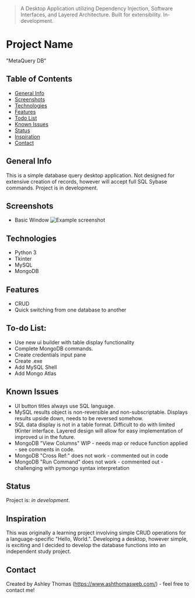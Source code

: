 > A Desktop Application utilizing Dependency Injection, Software Interfaces, and Layered Architecture. Built for extensibility. In-development.

# Project Name
"MetaQuery DB"

## Table of Contents
* [General Info](#general-info)
* [Screenshots](#screenshots)
* [Technologies](#technologies)
* [Features](#features)
* [Todo List](#todo-list)
* [Known Issues](#known-issues)
* [Status](#status)
* [Inspiration](#inspiration)
* [Contact](#contact)

## General Info
This is a simple database query desktop application. Not designed for extensive creation of records, however will accept full SQL Sybase commands. Project is in development.

## Screenshots
* Basic Window
![Example screenshot](/pink-db/readme/QueryMeDB-capture1.PNG)

## Technologies
* Python 3
* Tkinter
* MySQL
* MongoDB

## Features
* CRUD
* Quick switching from one database to another

## To-do List:
* Use new ui builder with table display functionality
* Complete MongoDB commands.
* Create credentials input pane
* Create .exe
* Add MySQL Shell
* Add Mongo Atlas

## Known Issues 
* UI button titles always use SQL language. 
* MySQL results object is non-reversible and non-subscriptable. Displays results upside down, needs to be reversed somehow.
* SQL data display is not in a table format. Difficult to do with limited tKinter interface. Layered design will allow for easy implementation of improved ui in the future. 
* MongoDB "View Columns" WIP - needs map or reduce function applied - see comments in code.
* MongoDB "Cross Ref:" does not work - commented out in code
* MongoDB "Run Command" does not work - commented out - challenging with pymongo syntax interpretation


## Status
Project is: _in development_.

## Inspiration
This was originally a learning project involving simple CRUD operations for a language-specific "Hello, World.". Developing a desktop, however simple, is exciting and I decided to develop the database functions into an independent study project.

## Contact
Created by Ashley Thomas (https://www.ashthomasweb.com/) - feel free to contact me!